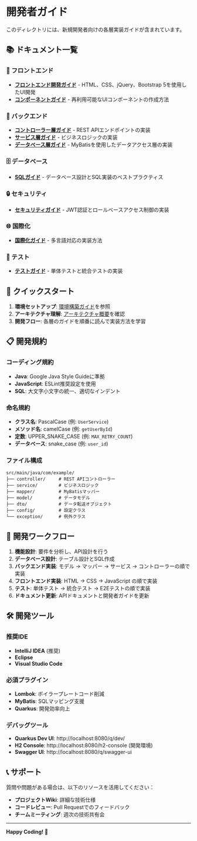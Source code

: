 # 開発者ガイド

このディレクトリには、新規開発者向けの各層実装ガイドが含まれています。

## 📚 ドキュメント一覧

### 🎨 フロントエンド

- [**フロントエンド開発ガイド**](frontend-guide.md) - HTML、CSS、jQuery、Bootstrap 5を使用したUI開発
- [**コンポーネントガイド**](component-guide.md) - 再利用可能なUIコンポーネントの作成方法

### 🔧 バックエンド

- [**コントローラー層ガイド**](controller-guide.md) - REST APIエンドポイントの実装
- [**サービス層ガイド**](service-guide.md) - ビジネスロジックの実装
- [**データベース層ガイド**](database-guide.md) - MyBatisを使用したデータアクセス層の実装

### 🗄️ データベース

- [**SQLガイド**](sql-guide.md) - データベース設計とSQL実装のベストプラクティス

### 🔒 セキュリティ

- [**セキュリティガイド**](security-guide.md) - JWT認証とロールベースアクセス制御の実装

### 🌐 国際化

- [**国際化ガイド**](i18n-guide.md) - 多言語対応の実装方法

### 🧪 テスト

- [**テストガイド**](testing-guide.md) - 単体テストと統合テストの実装

## 🚀 クイックスタート

1. **環境セットアップ**: [環境構築ガイド](../README.md#環境構築)を参照
2. **アーキテクチャ理解**: [アーキテクチャ概要](../PROJECT_STRUCTURE.md)を確認
3. **開発フロー**: 各層のガイドを順番に読んで実装方法を学習

## 📋 開発規約

### コーディング規約

- **Java**: Google Java Style Guideに準拠
- **JavaScript**: ESLint推奨設定を使用
- **SQL**: 大文字小文字の統一、適切なインデント

### 命名規約

- **クラス名**: PascalCase (例: `UserService`)
- **メソッド名**: camelCase (例: `getUserById`)
- **定数**: UPPER_SNAKE_CASE (例: `MAX_RETRY_COUNT`)
- **データベース**: snake_case (例: `user_id`)

### ファイル構成

```
src/main/java/com/example/
├── controller/     # REST APIコントローラー
├── service/        # ビジネスロジック
├── mapper/         # MyBatisマッパー
├── model/          # データモデル
├── dto/            # データ転送オブジェクト
├── config/         # 設定クラス
└── exception/      # 例外クラス
```

## 🔄 開発ワークフロー

1. **機能設計**: 要件を分析し、API設計を行う
2. **データベース設計**: テーブル設計とSQL作成
3. **バックエンド実装**: モデル → マッパー → サービス → コントローラーの順で実装
4. **フロントエンド実装**: HTML → CSS → JavaScript の順で実装
5. **テスト**: 単体テスト → 統合テスト → E2Eテストの順で実装
6. **ドキュメント更新**: APIドキュメントと開発者ガイドを更新

## 🛠️ 開発ツール

### 推奨IDE

- **IntelliJ IDEA** (推奨)
- **Eclipse**
- **Visual Studio Code**

### 必須プラグイン

- **Lombok**: ボイラープレートコード削減
- **MyBatis**: SQLマッピング支援
- **Quarkus**: 開発効率向上

### デバッグツール

- **Quarkus Dev UI**: http://localhost:8080/q/dev/
- **H2 Console**: http://localhost:8080/h2-console (開発環境)
- **Swagger UI**: http://localhost:8080/q/swagger-ui

## 📞 サポート

質問や問題がある場合は、以下のリソースを活用してください：

- **プロジェクトWiki**: 詳細な技術仕様
- **コードレビュー**: Pull Requestでのフィードバック
- **チームミーティング**: 週次の技術共有会

---

**Happy Coding! 🎉**
